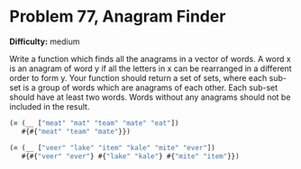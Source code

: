 # Problem 77, Anagram Finder

**Difficulty:** medium

Write a function which finds all the anagrams in a vector of words. A word x is an anagram of word y if all the letters in x can be rearranged in a different order to form y. Your function should return a set of sets, where each sub-set is a group of words which are anagrams of each other. Each sub-set should have at least two words. Words without any anagrams should not be included in the result.

```clj
(= (__ ["meat" "mat" "team" "mate" "eat"])
   #{#{"meat" "team" "mate"}})
```

```clj
(= (__ ["veer" "lake" "item" "kale" "mite" "ever"])
   #{#{"veer" "ever"} #{"lake" "kale"} #{"mite" "item"}})
```
